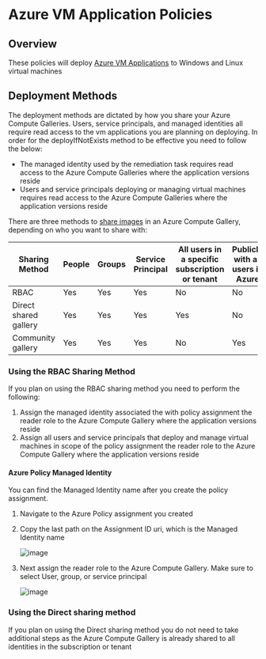 # Azure VM Application Policies

## Overview
These policies will deploy [Azure VM Applications](https://learn.microsoft.com/azure/virtual-machines/vm-applications?) to Windows and Linux virtual machines

## Deployment Methods

The deployment methods are dictated by how you share your Azure Compute Galleries. 
Users, service principals, and managed identities all require read access to the vm applications you are planning on deploying. 
In order for the deployIfNotExists method to be effective you need to follow the below:

- The managed identity used by the remediation task requires read access to the Azure Compute Galleries where the application versions reside
- Users and service principals deploying or managing virtual machines requires read access to the Azure Compute Galleries where the application versions reside

There are three methods to [share images](https://learn.microsoft.com/azure/virtual-machines/share-gallery) in an Azure Compute Gallery, depending on who you want to share with:

| Sharing Method | People | Groups | Service Principal | All users in a specific subscription or tenant | Publicly with all users in Azure |
|---|---|---|---|---|---|
| RBAC  | Yes | Yes | Yes | No | No |
| Direct shared gallery | Yes | Yes | Yes | Yes | No |
| Community gallery | Yes | Yes | Yes | No | Yes |

### Using the RBAC Sharing Method
If you plan on using the RBAC sharing method you need to perform the following:
1. Assign the managed identity associated the with policy assignment the reader role to the Azure Compute Gallery where the application versions reside
2. Assign all users and service principals that deploy and manage virtual machines in scope of the policy assignment the reader role to the Azure Compute Gallery where the application versions reside

#### Azure Policy Managed Identity
You can find the Managed Identity name after you create the policy assignment. 
1. Navigate to the Azure Policy assignment you created
2. Copy the last path on the Assignment ID uri, which is the Managed Identity name
   
   ![image](https://github.com/seanstark/Azure-Policy/assets/84108246/03f1034b-3e5a-43ab-a30a-1cf1a5229c1b)

3. Next assign the reader role to the Azure Compute Gallery. Make sure to select User, group, or service principal

   ![image](https://github.com/seanstark/Azure-Policy/assets/84108246/65764526-18c7-403c-bb4f-df209906f455)

### Using the Direct sharing method
If you plan on using the Direct sharing method you do not need to take additional steps as the Azure Compute Gallery is already shared to all identities in the subscription or tenant


